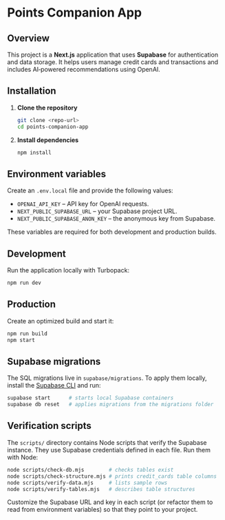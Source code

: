 # Points Companion App

## Overview

This project is a **Next.js** application that uses **Supabase** for authentication and data storage. It helps users manage credit cards and transactions and includes AI‑powered recommendations using OpenAI.

## Installation

1. **Clone the repository**
   ```bash
   git clone <repo-url>
   cd points-companion-app
   ```
2. **Install dependencies**
   ```bash
   npm install
   ```

## Environment variables

Create an `.env.local` file and provide the following values:

- `OPENAI_API_KEY` – API key for OpenAI requests.
- `NEXT_PUBLIC_SUPABASE_URL` – your Supabase project URL.
- `NEXT_PUBLIC_SUPABASE_ANON_KEY` – the anonymous key from Supabase.

These variables are required for both development and production builds.

## Development

Run the application locally with Turbopack:
```bash
npm run dev
```

## Production

Create an optimized build and start it:
```bash
npm run build
npm start
```

## Supabase migrations

The SQL migrations live in `supabase/migrations`. To apply them locally, install the [Supabase CLI](https://supabase.com/docs/guides/cli) and run:
```bash
supabase start      # starts local Supabase containers
supabase db reset   # applies migrations from the migrations folder
```

## Verification scripts

The `scripts/` directory contains Node scripts that verify the Supabase instance. They use Supabase credentials defined in each file. Run them with Node:
```bash
node scripts/check-db.mjs        # checks tables exist
node scripts/check-structure.mjs # prints credit_cards table columns
node scripts/verify-data.mjs     # lists sample rows
node scripts/verify-tables.mjs   # describes table structures
```
Customize the Supabase URL and key in each script (or refactor them to read from environment variables) so that they point to your project.
